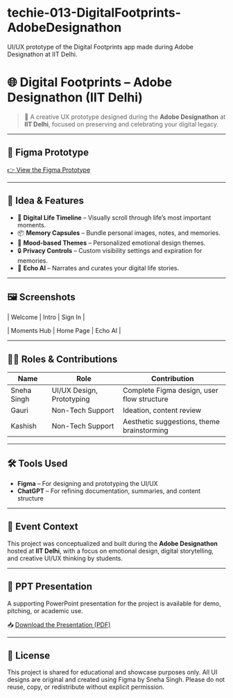 # techie-013-DigitalFootprints-AdobeDesignathon
UI/UX prototype of the Digital Footprints app made during Adobe Designathon at IIT Delhi.
# 🌐 Digital Footprints – Adobe Designathon (IIT Delhi)

> 🎨 A creative UX prototype designed during the **Adobe Designathon** at **IIT Delhi**, focused on preserving and celebrating your digital legacy.

---

## 🔗 Figma Prototype

[👉 View the Figma Prototype](https://www.figma.com/design/0qKqRJC25oUPN38LgylPJL/Digital-Footprints-%E2%80%93-Adobe-Designathon?node-id=0-1&t=fgy3OeiuLT1h6enb-1)

---

## 🧠 Idea & Features

* 🧭 **Digital Life Timeline** – Visually scroll through life’s most important moments.
* 📦 **Memory Capsules** – Bundle personal images, notes, and memories.
* 🌈 **Mood-based Themes** – Personalized emotional design themes.
* 🔒 **Privacy Controls** – Custom visibility settings and expiration for memories.
* 🤖 **Echo AI** – Narrates and curates your digital life stories.

---

## 🖼️ Screenshots

| Welcome                      | Intro                      | Sign In                      |

| Moments Hub                      | Home Page                 | Echo AI                      |



---

## 👩‍💻 Roles & Contributions

| Name        | Role                      | Contribution                               |
| ----------- | ------------------------- | ------------------------------------------ |
| Sneha Singh | UI/UX Design, Prototyping | Complete Figma design, user flow structure |
| Gauri       | Non-Tech Support          | Ideation, content review                   |
| Kashish     | Non-Tech Support          | Aesthetic suggestions, theme brainstorming |

---

## 🛠 Tools Used

* **Figma** – For designing and prototyping the UI/UX
* **ChatGPT** – For refining documentation, summaries, and content structure

---

## 📅 Event Context

This project was conceptualized and built during the **Adobe Designathon** hosted at **IIT Delhi**, with a focus on emotional design, digital storytelling, and creative UI/UX thinking by students.

---

## 📁 PPT Presentation

A supporting PowerPoint presentation for the project is available for demo, pitching, or academic use.

📥 [Download the Presentation (PDF)](https://drive.google.com/file/d/1lSUUriD0x8_veGL8PLD0HGapy2kLasBl/view?usp=sharing)

---

## 📄 License

This project is shared for educational and showcase purposes only.
All UI designs are original and created using Figma by Sneha Singh.
Please do not reuse, copy, or redistribute without explicit permission.


